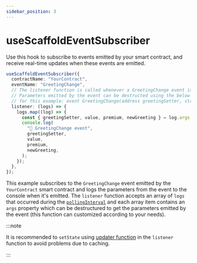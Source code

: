 ```yaml
---
sidebar_position: 3
---
```


# useScaffoldEventSubscriber

Use this hook to subscribe to events emitted by your smart contract, and receive real-time updates when these events are emitted.

```ts
useScaffoldEventSubscriber({
  contractName: "YourContract",
  eventName: "GreetingChange",
  // The listener function is called whenever a GreetingChange event is emitted by the contract.
  // Parameters emitted by the event can be destructed using the below example
  // for this example: event GreetingChange(address greetingSetter, string newGreeting, bool premium, uint256 value);
  listener: (logs) => {
    logs.map((log) => {
      const { greetingSetter, value, premium, newGreeting } = log.args;
      console.log(
        "📡 GreetingChange event",
        greetingSetter,
        value,
        premium,
        newGreeting,
      );
    });
  },
});
```

This example subscribes to the `GreetingChange` event emitted by the `YourContract` smart contract and logs the parameters from the event to the console when it's emitted. The `listener` function accepts an array of `logs` that occurred during the [ `pollingInterval`](/deploying/deploy-nextjs-app#--pollinginterval) and each array item contains an `args` property which can be destructured to get the parameters emitted by the event (this function can customized according to your needs).

:::note

It is recommended to `setState` using [updater function](https://react.dev/reference/react/useState#updating-state-based-on-the-previous-state) in the `listener` function to avoid problems due to caching.

:::
